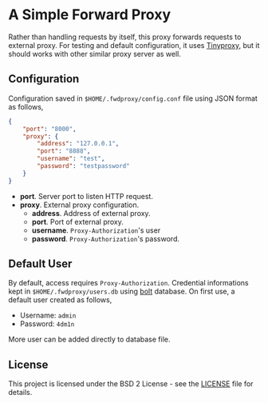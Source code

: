 # A Simple Forward Proxy

Rather than handling requests by itself, this proxy forwards requests to external proxy. For testing and default configuration, it uses [Tinyproxy](https://github.com/tinyproxy/tinyproxy), but it should works with other similar proxy server as well.

## Configuration

Configuration saved in `$HOME/.fwdproxy/config.conf` file using JSON format as follows,

```json
{
	"port": "8000",
	"proxy": {
		"address": "127.0.0.1",
		"port": "8888",
		"username": "test",
		"password": "testpassword"
	}
}
```

* **port**. Server port to listen HTTP request.
* **proxy**. External proxy configuration.
  * **address**. Address of external proxy.
  * **port**. Port of external proxy.
  * **username**. `Proxy-Authorization`'s user
  * **password**. `Proxy-Authorization`'s password.

## Default User
By default, access requires `Proxy-Authorization`. Credential informations kept in `$HOME/.fwdproxy/users.db` using [bolt](https://github.com/etcd-io/bbolt) database. On first use, a default user created as follows,

* Username: `admin`
* Password: `4dm1n`

More user can be added directly to database file.

## License

This project is licensed under the BSD 2 License - see the [LICENSE](LICENSE) file for details.

